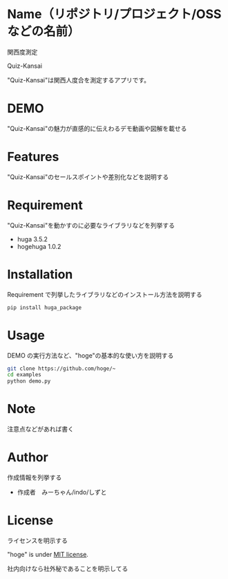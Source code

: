 # Name（リポジトリ/プロジェクト/OSS などの名前）

関西度測定

Quiz-Kansai

"Quiz-Kansai"は関西人度合を測定するアプリです。

# DEMO

"Quiz-Kansai"の魅力が直感的に伝えわるデモ動画や図解を載せる

# Features

"Quiz-Kansai"のセールスポイントや差別化などを説明する

# Requirement

"Quiz-Kansai"を動かすのに必要なライブラリなどを列挙する

- huga 3.5.2
- hogehuga 1.0.2

# Installation

Requirement で列挙したライブラリなどのインストール方法を説明する

```bash
pip install huga_package
```

# Usage

DEMO の実行方法など、"hoge"の基本的な使い方を説明する

```bash
git clone https://github.com/hoge/~
cd examples
python demo.py
```

# Note

注意点などがあれば書く

# Author

作成情報を列挙する

- 作成者　みーちゃん/indo/しずと

# License

ライセンスを明示する

"hoge" is under [MIT license](https://en.wikipedia.org/wiki/MIT_License).

社内向けなら社外秘であることを明示してる
